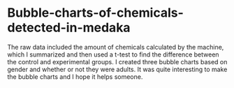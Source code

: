# Bubble-charts-of-chemicals-detected-in-medaka
The raw data included the amount of chemicals calculated by the machine, which I summarized and then used a t-test to find the difference between the control and experimental groups. I created three bubble charts based on gender and whether or not they were adults. It was quite interesting to make the bubble charts and I hope it helps someone.
